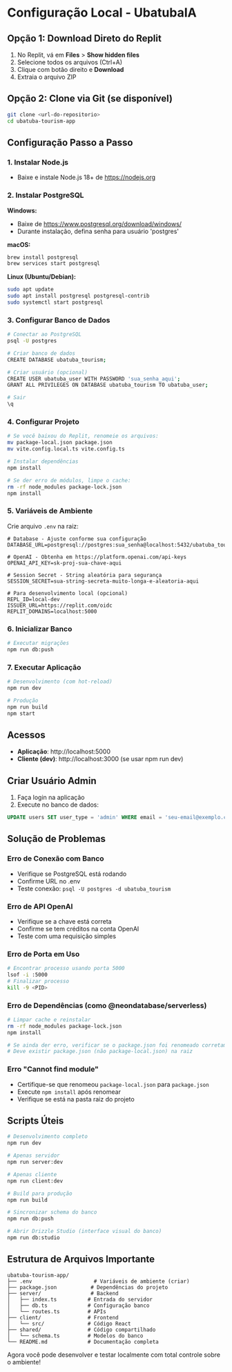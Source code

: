 # Configuração Local - UbatubaIA

## Opção 1: Download Direto do Replit

1. No Replit, vá em **Files** > **Show hidden files**
2. Selecione todos os arquivos (Ctrl+A)
3. Clique com botão direito e **Download**
4. Extraia o arquivo ZIP

## Opção 2: Clone via Git (se disponível)

```bash
git clone <url-do-repositorio>
cd ubatuba-tourism-app
```

## Configuração Passo a Passo

### 1. Instalar Node.js
- Baixe e instale Node.js 18+ de https://nodejs.org

### 2. Instalar PostgreSQL
**Windows:**
- Baixe de https://www.postgresql.org/download/windows/
- Durante instalação, defina senha para usuário 'postgres'

**macOS:**
```bash
brew install postgresql
brew services start postgresql
```

**Linux (Ubuntu/Debian):**
```bash
sudo apt update
sudo apt install postgresql postgresql-contrib
sudo systemctl start postgresql
```

### 3. Configurar Banco de Dados
```bash
# Conectar ao PostgreSQL
psql -U postgres

# Criar banco de dados
CREATE DATABASE ubatuba_tourism;

# Criar usuário (opcional)
CREATE USER ubatuba_user WITH PASSWORD 'sua_senha_aqui';
GRANT ALL PRIVILEGES ON DATABASE ubatuba_tourism TO ubatuba_user;

# Sair
\q
```

### 4. Configurar Projeto
```bash
# Se você baixou do Replit, renomeie os arquivos:
mv package-local.json package.json
mv vite.config.local.ts vite.config.ts

# Instalar dependências
npm install

# Se der erro de módulos, limpe o cache:
rm -rf node_modules package-lock.json
npm install
```

### 5. Variáveis de Ambiente
Crie arquivo `.env` na raiz:

```env
# Database - Ajuste conforme sua configuração
DATABASE_URL=postgresql://postgres:sua_senha@localhost:5432/ubatuba_tourism

# OpenAI - Obtenha em https://platform.openai.com/api-keys
OPENAI_API_KEY=sk-proj-sua-chave-aqui

# Session Secret - String aleatória para segurança
SESSION_SECRET=sua-string-secreta-muito-longa-e-aleatoria-aqui

# Para desenvolvimento local (opcional)
REPL_ID=local-dev
ISSUER_URL=https://replit.com/oidc
REPLIT_DOMAINS=localhost:5000
```

### 6. Inicializar Banco
```bash
# Executar migrações
npm run db:push
```

### 7. Executar Aplicação
```bash
# Desenvolvimento (com hot-reload)
npm run dev

# Produção
npm run build
npm start
```

## Acessos

- **Aplicação**: http://localhost:5000
- **Cliente (dev)**: http://localhost:3000 (se usar npm run dev)

## Criar Usuário Admin

1. Faça login na aplicação
2. Execute no banco de dados:
```sql
UPDATE users SET user_type = 'admin' WHERE email = 'seu-email@exemplo.com';
```

## Solução de Problemas

### Erro de Conexão com Banco
- Verifique se PostgreSQL está rodando
- Confirme URL no .env
- Teste conexão: `psql -U postgres -d ubatuba_tourism`

### Erro de API OpenAI
- Verifique se a chave está correta
- Confirme se tem créditos na conta OpenAI
- Teste com uma requisição simples

### Erro de Porta em Uso
```bash
# Encontrar processo usando porta 5000
lsof -i :5000
# Finalizar processo
kill -9 <PID>
```

### Erro de Dependências (como @neondatabase/serverless)
```bash
# Limpar cache e reinstalar
rm -rf node_modules package-lock.json
npm install

# Se ainda der erro, verificar se o package.json foi renomeado corretamente
# Deve existir package.json (não package-local.json) na raiz
```

### Erro "Cannot find module"
- Certifique-se que renomeou `package-local.json` para `package.json`
- Execute `npm install` após renomear
- Verifique se está na pasta raiz do projeto

## Scripts Úteis

```bash
# Desenvolvimento completo
npm run dev

# Apenas servidor
npm run server:dev

# Apenas cliente  
npm run client:dev

# Build para produção
npm run build

# Sincronizar schema do banco
npm run db:push

# Abrir Drizzle Studio (interface visual do banco)
npm run db:studio
```

## Estrutura de Arquivos Importante

```
ubatuba-tourism-app/
├── .env                    # Variáveis de ambiente (criar)
├── package.json           # Dependências do projeto
├── server/                # Backend
│   ├── index.ts          # Entrada do servidor
│   ├── db.ts             # Configuração banco
│   └── routes.ts         # APIs
├── client/               # Frontend
│   └── src/              # Código React
├── shared/               # Código compartilhado
│   └── schema.ts         # Modelos do banco
└── README.md             # Documentação completa
```

Agora você pode desenvolver e testar localmente com total controle sobre o ambiente!